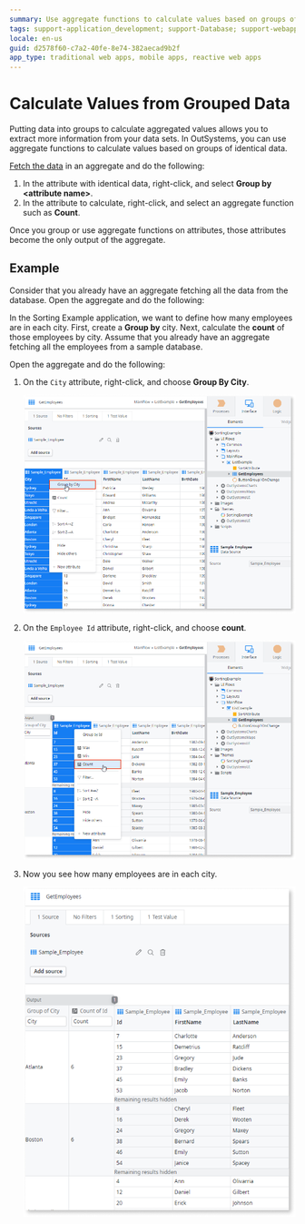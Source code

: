 ```yaml
---
summary: Use aggregate functions to calculate values based on groups of identical data.
tags: support-application_development; support-Database; support-webapps
locale: en-us
guid: d2578f60-c7a2-40fe-8e74-382aecad9b2f
app_type: traditional web apps, mobile apps, reactive web apps
---
```


# Calculate Values from Grouped Data

Putting data into groups to calculate aggregated values allows you to extract more information from your data sets. In OutSystems, you can use aggregate functions to calculate values based on groups of identical data.

[Fetch the data](<fetch-display.md>) in an aggregate and do the following:

1. In the attribute with identical data, right-click, and select **Group by &lt;attribute name&gt;**.
1. In the attribute to calculate, right-click, and select an aggregate function such as **Count**.

Once you group or use aggregate functions on attributes, those attributes become the only output of the aggregate.

## Example

Consider that you already have an aggregate fetching all the data from the database. Open the aggregate and do the following:

In the Sorting Example application, we want to define how many employees are in each city. First, create a **Group by** city. Next, calculate the **count** of those employees by city. Assume that you already have an aggregate fetching all the employees from a sample database. 

Open the aggregate and do the following:

1. On the `City` attribute, right-click, and choose **Group By City**.
  
    ![Group by city](images/group-attribute-ss.png)

1. On the `Employee Id` attribute, right-click, and choose **count**.

    ![Count employees](images/select-aggregate-function-ss.png)

1. Now you see how many employees are in each city.

    ![Employees per city](images/group-calculate-ex2-ss.png)
